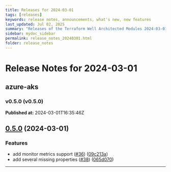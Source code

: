 ```yaml
---
title: Releases for 2024-03-01
tags: [releases]
keywords: release notes, announcements, what's new, new features
last_updated: Jul 02, 2025
summary: "Releases of the Terraform Well Architected Modules 2024-03-01"
sidebar: mydoc_sidebar
permalink: release_notes_20240301.html
folder: release_notes
---
```


# Release Notes for 2024-03-01

## azure-aks
### v0.5.0 (v0.5.0)
**Published at:** 2024-03-01T16:35:46Z

## [0.5.0](https://github.com/CloudNationHQ/terraform-azure-aks/compare/v0.4.2...v0.5.0) (2024-03-01)


### Features

* add monitor metrics support ([#36](https://github.com/CloudNationHQ/terraform-azure-aks/issues/36)) ([09c213a](https://github.com/CloudNationHQ/terraform-azure-aks/commit/09c213a01438739bbcb68f2c388ade7ae02a7ed6))
* add several missing properties ([#38](https://github.com/CloudNationHQ/terraform-azure-aks/issues/38)) ([065d070](https://github.com/CloudNationHQ/terraform-azure-aks/commit/065d0709423e8f089e03e2a037d6a9672534a3cc))

---

